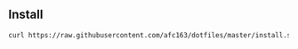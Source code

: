 ## Install

```bash
curl https://raw.githubusercontent.com/afc163/dotfiles/master/install.sh | sh
```

